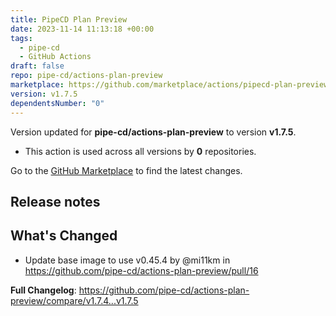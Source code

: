 ```yaml
---
title: PipeCD Plan Preview
date: 2023-11-14 11:13:18 +00:00
tags:
  - pipe-cd
  - GitHub Actions
draft: false
repo: pipe-cd/actions-plan-preview
marketplace: https://github.com/marketplace/actions/pipecd-plan-preview
version: v1.7.5
dependentsNumber: "0"
---
```



Version updated for **pipe-cd/actions-plan-preview** to version **v1.7.5**.
- This action is used across all versions by **0** repositories.

Go to the [GitHub Marketplace](https://github.com/marketplace/actions/pipecd-plan-preview) to find the latest changes.

## Release notes

## What's Changed
* Update base image to use v0.45.4 by @mi11km in https://github.com/pipe-cd/actions-plan-preview/pull/16


**Full Changelog**: https://github.com/pipe-cd/actions-plan-preview/compare/v1.7.4...v1.7.5
